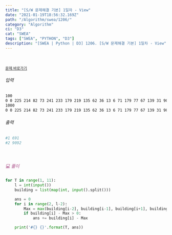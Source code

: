 ```yaml
---
title: "[S/W 문제해결 기본] 1일차 - View"
date: "2021-01-19T18:56:32.169Z"
path: "/Algorithm/swea/1206/"
category: "Algorithm"
ci: "D3"
cat: "SWEA"
tags: ["SWEA", "PYTHON", "D3"]
description: "[SWEA | Python | D3] 1206. [S/W 문제해결 기본] 1일차 - View"
---
```


<br />

<a href="https://swexpertacademy.com/main/code/problem/problemDetail.do?contestProbId=AV134DPqAA8CFAYh&categoryId=AV134DPqAA8CFAYh&categoryType=CODE"><small>문제 바로가기</small></a>

###### 입력

```sh
100
0 0 225 214 82 73 241 233 179 219 135 62 36 13 6 71 179 77 67 139 31 90 9 37 ...
1000
0 0 225 214 82 73 241 233 179 219 135 62 36 13 6 71 179 77 67 139 31 90 9 37 ...
```

###### 출력

```sh
#1 691
#2 9092
```

<br />

##### <h5 style="color:#C587AE;">💻 풀이</h5>

```python
for T in range(1, 11):
    l = int(input())
    building = list(map(int, input().split()))

    ans = 0
    for i in range(2, l-2):
        Max = max(building[i-2], building[i-1], building[i+1], building[i+2])
        if building[i] - Max > 0:
            ans += building[i] - Max

    print('#{} {}'.format(T, ans))
```

